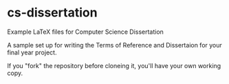 # cs-dissertation
Example LaTeX files for Computer Science Dissertation

A sample set up for writing the Terms of Reference and Dissertaion for your final year project.

If you "fork" the repository before cloneing it, you'll have your own working copy.

